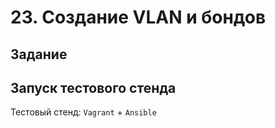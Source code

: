 # 23. Создание VLAN и бондов
## Задание



## Запуск тестового стенда

Тестовый стенд: `Vagrant` + `Ansible`

